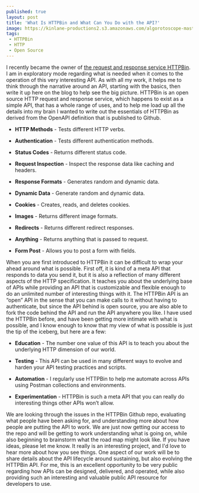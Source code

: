 ```yaml
---
published: true
layout: post
title: 'What Is HTTPBin and What Can You Do with the API?'
image: https://kinlane-productions2.s3.amazonaws.com/algorotoscope-master/gears_color-fire-hydrant-water.jpg
tags:
 - HTTPBin
 - HTTP
 - Open Source
---
```



I recently became the owner of [the request and response service HTTPBin](http://httpbin.org/#/). I am  in exploratory mode regarding what is needed when it comes to the operation of this very interesting API. As with all my work, it helps me to think through the narrative around an API, starting with the basics, then write it up here on the blog to help see the big picture. HTTPBin is an open source HTTP request and response service, which happens to exist as a simple API, that has a whole range of uses, and to help me load up all the details into my brain I wanted to write out the essentials of HTTPBin as derived from the OpenAPI definition that is published to Github.


    
- **HTTP Methods** - Tests different HTTP verbs.
    
- **Authentication** - Tests different authentication methods.
    
- **Status Codes** - Returns different status code.
    
- **Request Inspection** - Inspect the response data like caching and headers.
    
- **Response Formats** - Generates random and dynamic data.
    
- **Dynamic Data** - Generate random and dynamic data.
    
- **Cookies** - Creates, reads, and deletes cookies.
    
- **Images** - Returns different image formats.
    
- **Redirects** - Returns different redirect responses.
    
- **Anything** - Returns anything that is passed to request.
    
- **Form Post** - Allows you to post a form with fields.


When you are first introduced to HTTPBin it can be difficult to wrap your ahead around what is possible. First off, it is kind of a meta API that responds to data you send it, but it is also a reflection of many different aspects of the HTTP specification. It teaches you about the underlying base of APIs while providing an API that is customizable and flexible enough to do an unlimited number of interesting things with it. The HTTPBin API is an “open” API in the sense that you can make calls to it without having to authenticate, but since the API behind is open source, you are also able to fork the code behind the API and run the API anywhere you like. I have used the HTTPBin before, and have been getting more intimate with what is possible, and I know enough to know that my view of what is possible is just the tip of the iceberg, but here are a few:
&#10;
    
- **Education** - The number one value of this API is to teach you about the underlying HTTP dimension of our world.
    
- **Testing** - This API can be used in many different ways to evolve and harden your API testing practices and scripts.
    
- **Automation** - I regularly use HTTPBin to help me automate across APIs using Postman collections and environments.
    
- **Experimentation** - HTTPBin is such a meta API that you can really do interesting things other APIs won’t allow.


We are looking through the issues in the HTTPBin Github repo, evaluating what people have been asking for, and understanding more about how people are putting the API to work. We are just now getting our access to the repo and will be getting to work understanding what is going on, while also beginning to brainstorm what the road map might look like. If you have ideas, please let me know. It really is an interesting project, and I'd love to hear more about how you see things. One aspect of our work will be to share details about the API lifecycle around sustaining, but also evolving the HTTPBin API. For me, this is an excellent opportunity to be very public regarding how APIs can be designed, delivered, and operated, while also providing such an interesting and valuable public API resource for developers to use.